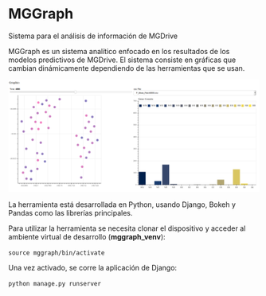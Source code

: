 # MGGraph
 Sistema para el análisis de información de MGDrive



MGGraph es un sistema analítico enfocado en los resultados de los modelos predictivos de MGDrive. El sistema consiste en gráficas que cambian dinámicamente dependiendo de las herramientas que se usan.

![Index](rsc\Index.png)



La herramienta está desarrollada en Python, usando Django, Bokeh y Pandas como las librerías principales.

Para utilizar la herramienta se necesita clonar el dispositivo y acceder al ambiente virtual de desarrollo (**mggraph_venv**):

`source mggraph/bin/activate`

Una vez activado, se corre la aplicación de Django:

`python manage.py runserver`

